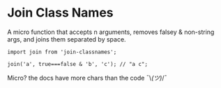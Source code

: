 # Join Class Names

A micro function that accepts n arguments, removes falsey & non-string args, and joins them separated by space.

```
import join from 'join-classnames';

join('a', true===false & 'b', 'c'); // "a c";
```

Micro? the docs have more chars than the code ¯\\_(ツ)_/¯
